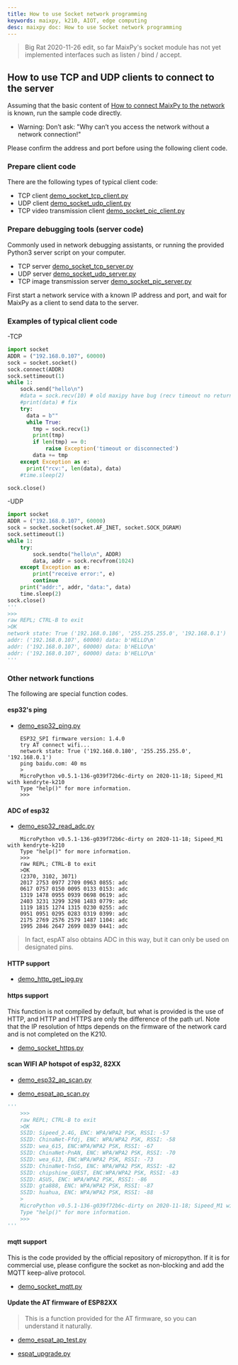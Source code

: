 ```yaml
---
title: How to use Socket network programming
keywords: maixpy, k210, AIOT, edge computing
desc: maixpy ​​doc: How to use Socket network programming
---
```



> Big Rat 2020-11-26 edit, so far MaixPy's socket module has not yet implemented interfaces such as listen / bind / accept.

## How to use TCP and UDP clients to connect to the server

Assuming that the basic content of [How to connect MaixPy to the network](./network_config.md) is known, run the sample code directly.

* Warning: Don’t ask: "Why can’t you access the network without a network connection!"

Please confirm the address and port before using the following client code.

### Prepare client code

There are the following types of typical client code:

- TCP client [demo_socket_tcp_client.py](https://github.com/sipeed/MaixPy_scripts/blob/master/network/demo_socket_tcp_client.py)
- UDP client [demo_socket_udp_client.py](https://github.com/sipeed/MaixPy_scripts/blob/master/network/demo_socket_udp_client.py)
- TCP video transmission client [demo_socket_pic_client.py](https://github.com/sipeed/MaixPy_scripts/blob/master/network/demo_socket_pic_client.py)

### Prepare debugging tools (server code)

Commonly used in network debugging assistants, or running the provided Python3 server script on your computer.

- TCP server [demo_socket_tcp_server.py](https://github.com/sipeed/MaixPy_scripts/blob/master/network/demo_socket_tcp_server.py)
- UDP server [demo_socket_udp_server.py](https://github.com/sipeed/MaixPy_scripts/blob/master/network/demo_socket_udp_server.py)
- TCP image transmission server [demo_socket_pic_server.py](https://github.com/sipeed/MaixPy_scripts/blob/master/network/demo_socket_pic_server.py)

First start a network service with a known IP address and port, and wait for MaixPy as a client to send data to the server.

### Examples of typical client code

-TCP

```python
import socket
ADDR = ("192.168.0.107", 60000)
sock = socket.socket()
sock.connect(ADDR)
sock.settimeout(1)
while 1:
    sock.send("hello\n")
    #data = sock.recv(10) # old maxipy have bug (recv timeout no return last data)
    #print(data) # fix
    try:
      data = b""
      while True:
        tmp = sock.recv(1)
        print(tmp)
        if len(tmp) == 0:
            raise Exception('timeout or disconnected')
        data += tmp
    except Exception as e:
      print("rcv:", len(data), data)
    #time.sleep(2)

sock.close()
```

-UDP

```python
import socket
ADDR = ("192.168.0.107", 60000)
sock = socket.socket(socket.AF_INET, socket.SOCK_DGRAM)
sock.settimeout(1)
while 1:
    try:
        sock.sendto("hello\n", ADDR)
        data, addr = sock.recvfrom(1024)
    except Exception as e:
        print("receive error:", e)
        continue
    print("addr:", addr, "data:", data)
    time.sleep(2)
sock.close()
'''
>>>
raw REPL; CTRL-B to exit
>OK
network state: True ('192.168.0.186', '255.255.255.0', '192.168.0.1')
addr: ('192.168.0.107', 60000) data: b'HELLO\n'
addr: ('192.168.0.107', 60000) data: b'HELLO\n'
addr: ('192.168.0.107', 60000) data: b'HELLO\n'
'''
```

### Other network functions

The following are special function codes.

#### esp32's ping

- [demo_esp32_ping.py](https://github.com/sipeed/MaixPy_scripts/blob/master/network/demo_esp32_ping.py)

```shell
    ESP32_SPI firmware version: 1.4.0
    try AT connect wifi...
    network state: True ('192.168.0.180', '255.255.255.0', '192.168.0.1')
    ping baidu.com: 40 ms
    >
    MicroPython v0.5.1-136-g039f72b6c-dirty on 2020-11-18; Sipeed_M1 with kendryte-k210
    Type "help()" for more information.
    >>>
```

#### ADC of esp32

- [demo_esp32_read_adc.py](https://github.com/sipeed/MaixPy_scripts/blob/master/network/demo_esp32_read_adc.py)

```shell
    MicroPython v0.5.1-136-g039f72b6c-dirty on 2020-11-18; Sipeed_M1 with kendryte-k210
    Type "help()" for more information.
    >>>
    raw REPL; CTRL-B to exit
    >OK
    (2370, 3102, 3071)
    2017 2753 0977 2709 0963 0855: adc
    0617 0757 0150 0095 0133 0153: adc
    1319 1478 0955 0939 0698 0619: adc
    2403 3231 3299 3298 1483 0779: adc
    1119 1815 1274 1315 0230 0255: adc
    0951 0951 0295 0283 0319 0399: adc
    2175 2769 2576 2579 1487 1104: adc
    1995 2846 2647 2699 0839 0441: adc
```

> In fact, espAT also obtains ADC in this way, but it can only be used on designated pins.

#### HTTP support

- [demo_http_get_jpg.py](https://github.com/sipeed/MaixPy_scripts/blob/master/network/demo_http_get_jpg.py)

#### https support

This function is not compiled by default, but what is provided is the use of HTTP, and HTTP and HTTPS are only the difference of the path url. Note that the IP resolution of https depends on the firmware of the network card and is not completed on the K210.

- [demo_socket_https.py](https://github.com/sipeed/MaixPy_scripts/blob/master/network/demo_socket_https.py)

#### scan WIFI AP hotspot of esp32, 82XX

- [demo_esp32_ap_scan.py](https://github.com/sipeed/MaixPy_scripts/blob/master/network/demo_esp32_ap_scan.py)

- [demo_espat_ap_scan.py](https://github.com/sipeed/MaixPy_scripts/blob/master/network/demo_espat_ap_scan.py)
```python
'''
    >>>
    raw REPL; CTRL-B to exit
    >OK
    SSID: Sipeed_2.4G, ENC: WPA/WPA2 PSK, RSSI: -57
    SSID: ChinaNet-Ffdj, ENC: WPA/WPA2 PSK, RSSI: -58
    SSID: wea_615, ENC:WPA/WPA2 PSK, RSSI: -67
    SSID: ChinaNet-PnAN, ENC: WPA/WPA2 PSK, RSSI: -70
    SSID: wea_613, ENC:WPA/WPA2 PSK, RSSI: -73
    SSID: ChinaNet-TnSG, ENC: WPA/WPA2 PSK, RSSI: -82
    SSID: chipshine_GUEST, ENC:WPA/WPA2 PSK, RSSI: -83
    SSID: ASUS, ENC: WPA/WPA2 PSK, RSSI: -86
    SSID: gta888, ENC: WPA/WPA2 PSK, RSSI: -87
    SSID: huahua, ENC: WPA/WPA2 PSK, RSSI: -88
    >
    MicroPython v0.5.1-136-g039f72b6c-dirty on 2020-11-18; Sipeed_M1 with kendryte-k210
    Type "help()" for more information.
    >>>
'''
```

#### mqtt support

This is the code provided by the official repository of micropython. If it is for commercial use, please configure the socket as non-blocking and add the MQTT keep-alive protocol.

- [demo_socket_mqtt.py](https://github.com/sipeed/MaixPy_scripts/blob/master/network/demo_socket_mqtt.py)

#### Update the AT firmware of ESP82XX

> This is a function provided for the AT firmware, so you can understand it naturally.

- [demo_espat_ap_test.py](https://github.com/sipeed/MaixPy_scripts/blob/master/network/demo_espat_ap_test.py)

- [espat_upgrade.py](https://github.com/sipeed/MaixPy_scripts/blob/master/network/espat_upgrade.py)
